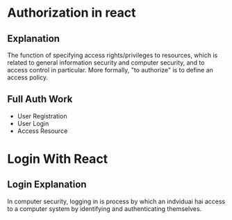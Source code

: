 # Authorization in react
## Explanation
The function of specifying access rights/privileges to resources, which is related to general information security and computer security, and to access control in particular. More formally, "to authorize" is to define an access policy.
## Full Auth Work 
- User Registration 
- User Login
- Access Resource

# Login With React
## Login Explanation
In computer security, logging in is process by which an indviduai hai access to a computer system by identifying and authenticating themselves.